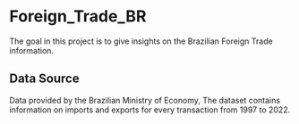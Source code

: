 # Foreign_Trade_BR

The goal in this project is to give insights on the Brazilian Foreign Trade information.

## Data Source

Data provided by the Brazilian Ministry of Economy, The dataset contains information on imports and exports for every transaction from 1997 to 2022.



